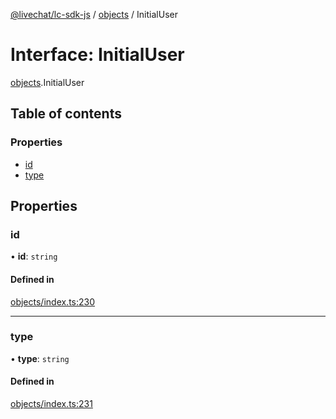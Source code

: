 [@livechat/lc-sdk-js](../README.md) / [objects](../modules/objects.md) / InitialUser

# Interface: InitialUser

[objects](../modules/objects.md).InitialUser

## Table of contents

### Properties

- [id](objects.InitialUser.md#id)
- [type](objects.InitialUser.md#type)

## Properties

### id

• **id**: `string`

#### Defined in

[objects/index.ts:230](https://github.com/livechat/lc-sdk-js/blob/7431f2f/src/objects/index.ts#L230)

___

### type

• **type**: `string`

#### Defined in

[objects/index.ts:231](https://github.com/livechat/lc-sdk-js/blob/7431f2f/src/objects/index.ts#L231)
